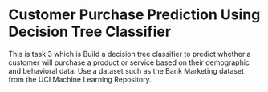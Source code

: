 # Customer Purchase Prediction Using Decision Tree Classifier
This is task 3 which is Build a decision tree classifier to predict whether a customer will purchase a product or service based on their demographic and behavioral data. Use a dataset such as the Bank Marketing dataset from the UCI Machine Learning Repository.
